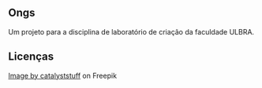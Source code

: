 ## Ongs
Um projeto para a disciplina de laboratório de criação da faculdade ULBRA.

## Licenças
<a href="https://www.freepik.com/free-vector/cute-cat-dog-cartoon_13586806.htm">Image by catalyststuff</a> on Freepik

